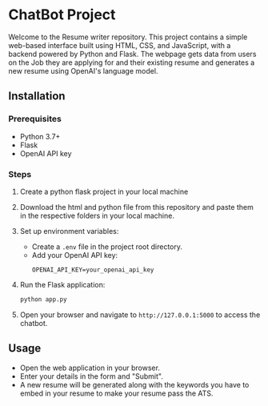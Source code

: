 # ChatBot Project

Welcome to the Resume writer repository. This project contains a simple web-based interface built using HTML, CSS, and JavaScript, with a backend powered by Python and Flask. The webpage gets data from users on the Job they are applying for and their existing resume and generates a new resume using OpenAI's language model.

## Installation

### Prerequisites
- Python 3.7+
- Flask
- OpenAI API key


### Steps

1. Create a python flask project in your local machine
2. Download the html and python file from this repository and paste them in the respective folders in your local machine.

2. Set up environment variables:
    - Create a `.env` file in the project root directory.
    - Add your OpenAI API key:
      ```env
      OPENAI_API_KEY=your_openai_api_key
      ```

3. Run the Flask application:
    ```sh
    python app.py
    ```

6. Open your browser and navigate to `http://127.0.0.1:5000` to access the chatbot.

## Usage

- Open the web application in your browser.
- Enter your details in the form and "Submit".
- A new resume will be generated along with the keywords you have to embed in your resume to make your resume pass the ATS.
